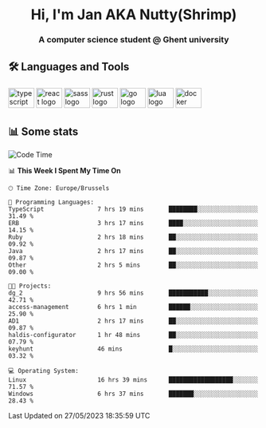 <h1 align="center">Hi, I'm Jan AKA Nutty(Shrimp)</h1>
<h3 align="center">A computer science student @ Ghent university</h3>

<h2 align="left">🛠️ Languages and Tools</h2>

###

<div align="left">
  <img src="https://cdn.jsdelivr.net/gh/devicons/devicon/icons/typescript/typescript-original.svg" height="40" width="52" alt="typescript logo"  />
  <img src="https://cdn.jsdelivr.net/gh/devicons/devicon/icons/react/react-original.svg" height="40" width="52" alt="react logo"  />
  <img src="https://cdn.jsdelivr.net/gh/devicons/devicon/icons/sass/sass-original.svg" height="40" width="52" alt="sass logo"  />
  <img src="https://cdn.jsdelivr.net/gh/devicons/devicon/icons/rust/rust-plain.svg" height="40" width="52" alt="rust logo"  />
  <img src="https://cdn.jsdelivr.net/gh/devicons/devicon/icons/go/go-original.svg" height="40" width="52" alt="go logo"  />
  <img src="https://cdn.jsdelivr.net/gh/devicons/devicon/icons/lua/lua-original.svg" height="40" width="52" alt="lua logo"  />
  <img src="https://cdn.jsdelivr.net/gh/devicons/devicon/icons/docker/docker-original.svg" height="40" width="52" alt="docker logo"  />
</div>

<h2>📊 Some stats</h2>

<!--START_SECTION:waka-->
![Code Time](http://img.shields.io/badge/Code%20Time-3%2C219%20hrs%2014%20mins-blue)

📊 **This Week I Spent My Time On** 

```text
🕑︎ Time Zone: Europe/Brussels

💬 Programming Languages: 
TypeScript               7 hrs 19 mins       ████████░░░░░░░░░░░░░░░░░   31.49 % 
ERB                      3 hrs 17 mins       ████░░░░░░░░░░░░░░░░░░░░░   14.15 % 
Ruby                     2 hrs 18 mins       ██░░░░░░░░░░░░░░░░░░░░░░░   09.92 % 
Java                     2 hrs 17 mins       ██░░░░░░░░░░░░░░░░░░░░░░░   09.87 % 
Other                    2 hrs 5 mins        ██░░░░░░░░░░░░░░░░░░░░░░░   09.00 % 

🐱‍💻 Projects: 
dg_2                     9 hrs 56 mins       ███████████░░░░░░░░░░░░░░   42.71 % 
access-management        6 hrs 1 min         ██████░░░░░░░░░░░░░░░░░░░   25.90 % 
AD1                      2 hrs 17 mins       ██░░░░░░░░░░░░░░░░░░░░░░░   09.87 % 
haldis-configurator      1 hr 48 mins        ██░░░░░░░░░░░░░░░░░░░░░░░   07.79 % 
keyhunt                  46 mins             █░░░░░░░░░░░░░░░░░░░░░░░░   03.32 % 

💻 Operating System: 
Linux                    16 hrs 39 mins      ██████████████████░░░░░░░   71.57 % 
Windows                  6 hrs 37 mins       ███████░░░░░░░░░░░░░░░░░░   28.43 % 
```


 Last Updated on 27/05/2023 18:35:59 UTC
<!--END_SECTION:waka-->
